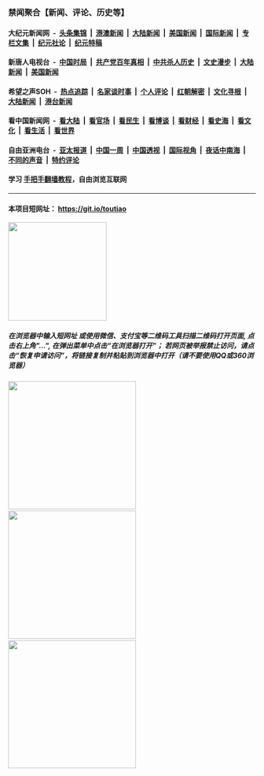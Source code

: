 ### 禁闻聚合【新闻、评论、历史等】

#### 大纪元新闻网 &nbsp;-&nbsp; [头条集锦](indexes/E头条集锦.md?t=02082133) &nbsp;|&nbsp; [港澳新闻](indexes/E港澳新闻.md?t=02082133)  &nbsp;|&nbsp; [大陆新闻](indexes/E大陆新闻.md?t=02082133) &nbsp;|&nbsp; [美国新闻](indexes/E美国新闻.md?t=02082133) &nbsp;|&nbsp; [国际新闻](indexes/E国际新闻.md?t=02082133) &nbsp;|&nbsp; [专栏文集](indexes/E专栏文集.md?t=02082133) &nbsp;|&nbsp; [纪元社论](indexes/E纪元社论.md?t=02082133) &nbsp;|&nbsp; [纪元特稿](indexes/E纪元特稿.md?t=02082133) 

#### 新唐人电视台 &nbsp;-&nbsp; [中国时局](indexes/N中国时局.md?t=02082133) &nbsp;|&nbsp; [共产党百年真相](indexes/N共产党百年真相.md?t=02082133) &nbsp;|&nbsp; [中共杀人历史](indexes/N中共杀人历史.md?t=02082133) &nbsp;|&nbsp; [文史漫步](indexes/N文史漫步.md?t=02082133) &nbsp;|&nbsp; [大陆新闻](indexes/N大陆新闻.md?t=02082133) &nbsp;|&nbsp; [美国新闻](indexes/N美国新闻.md?t=02082133)

#### 希望之声SOH &nbsp;-&nbsp; [热点追踪](indexes/H热点追踪.md?t=02082133) &nbsp;|&nbsp; [名家谈时事](indexes/H名家谈时事.md?t=02082133) &nbsp;|&nbsp; [个人评论](indexes/H个人评论.md?t=02082133)  &nbsp;|&nbsp; [红朝解密](indexes/H红朝解密.md?t=02082133) &nbsp;|&nbsp; [文化寻根](indexes/H文化寻根.md?t=02082133) &nbsp;|&nbsp; [大陆新闻](indexes/H大陆新闻.md?t=02082133) &nbsp;|&nbsp; [港台新闻](indexes/H港台新闻.md?t=02082133)

#### 看中国新闻网 &nbsp;-&nbsp; [看大陆](indexes/S看大陆.md?t=02082133) &nbsp;|&nbsp; [看官场](indexes/S看官场.md?t=02082133) &nbsp;|&nbsp; [看民生](indexes/S看民生.md?t=02082133)  &nbsp;|&nbsp; [看博谈](indexes/S看博谈.md?t=02082133) &nbsp;|&nbsp; [看财经](indexes/S看财经.md?t=02082133) &nbsp;|&nbsp; [看史海](indexes/S看史海.md?t=02082133) &nbsp;|&nbsp; [看文化](indexes/S看文化.md?t=02082133) &nbsp;|&nbsp; [看生活](indexes/S看生活.md?t=02082133) &nbsp;|&nbsp; [看世界](indexes/S看世界.md?t=02082133)

#### 自由亚洲电台 &nbsp;-&nbsp; [亚太报道](indexes/R亚太报道.md?t=02082133) &nbsp;|&nbsp; [中国一周](indexes/R中国一周.md?t=02082133) &nbsp;|&nbsp; [中国透视](indexes/R中国透视.md?t=02082133)  &nbsp;|&nbsp; [国际视角](indexes/R国际视角.md?t=02082133) &nbsp;|&nbsp; [夜话中南海](indexes/R夜话中南海.md?t=02082133) &nbsp;|&nbsp; [不同的声音](indexes/R不同的声音.md?t=02082133) &nbsp;|&nbsp; [特约评论](indexes/R特约评论.md?t=02082133)

#### 学习 [手把手翻墙教程](https://github.com/gfw-breaker/guides/wiki)，自由浏览互联网

----

#### 本项目短网址： https://git.io/toutiao
<img src="https://raw.githubusercontent.com/gfw-breaker/banned-news/master/scripts/img/qr.png" width="200px"/>  

##### 在浏览器中输入短网址 或使用微信、支付宝等二维码工具扫描二维码打开页面, 点击右上角"...", 在弹出菜单中点击“在浏览器打开”； 若网页被举报禁止访问，请点击“恢复申请访问”，将链接复制并粘贴到浏览器中打开（请不要使用QQ或360浏览器）

<img src="https://raw.githubusercontent.com/gfw-breaker/banned-news/master/scripts/img/1.png" width="260px"/> &nbsp; <img src="https://raw.githubusercontent.com/gfw-breaker/banned-news/master/scripts/img/2.png" width="260px"/> &nbsp; <img src="https://raw.githubusercontent.com/gfw-breaker/banned-news/master/scripts/img/3.png" width="260px"/>
